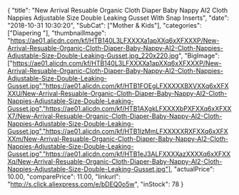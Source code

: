 {
	"title": "New Arrival Resuable Organic Cloth Diaper Baby Nappy AI2 Cloth Nappies Adjustable Size Double Leaking Gusset With Snap Inserts",
	"date": "2018-10-31 10:30:20",
	"SubCat": ["Mother & Kids"],
	"categories": ["Diapering "],
	"thumbnailImage": "https://ae01.alicdn.com/kf/HTB140L3LFXXXXa1apXXq6xXFXXXP/New-Arrival-Resuable-Organic-Cloth-Diaper-Baby-Nappy-AI2-Cloth-Nappies-Adjustable-Size-Double-Leaking-Gusset.jpg_220x220.jpg",
	"BigImage": ["https://ae01.alicdn.com/kf/HTB140L3LFXXXXa1apXXq6xXFXXXP/New-Arrival-Resuable-Organic-Cloth-Diaper-Baby-Nappy-AI2-Cloth-Nappies-Adjustable-Size-Double-Leaking-Gusset.jpg","https://ae01.alicdn.com/kf/HTB1FOEgLFXXXXXBXVXXq6xXFXXXU/New-Arrival-Resuable-Organic-Cloth-Diaper-Baby-Nappy-AI2-Cloth-Nappies-Adjustable-Size-Double-Leaking-Gusset.jpg","https://ae01.alicdn.com/kf/HTB1AXgkLFXXXXbPXFXXq6xXFXXX7/New-Arrival-Resuable-Organic-Cloth-Diaper-Baby-Nappy-AI2-Cloth-Nappies-Adjustable-Size-Double-Leaking-Gusset.jpg","https://ae01.alicdn.com/kf/HTB1lzMmLFXXXXXRXFXXq6xXFXXXm/New-Arrival-Resuable-Organic-Cloth-Diaper-Baby-Nappy-AI2-Cloth-Nappies-Adjustable-Size-Double-Leaking-Gusset.jpg","https://ae01.alicdn.com/kf/HTB1eJ3ALFXXXXazXXXXq6xXFXXXq/New-Arrival-Resuable-Organic-Cloth-Diaper-Baby-Nappy-AI2-Cloth-Nappies-Adjustable-Size-Double-Leaking-Gusset.jpg"],
	"actualPrice": 10.00,
	"comparePrice": 11.00,
	"linkurl": "http://s.click.aliexpress.com/e/bDEQ0o5w",
	"inStock": 78
}
